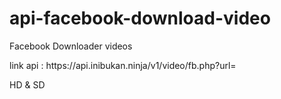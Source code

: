 # api-facebook-download-video
Facebook Downloader videos
<p> link api : https://api.inibukan.ninja/v1/video/fb.php?url= <p> HD & SD
